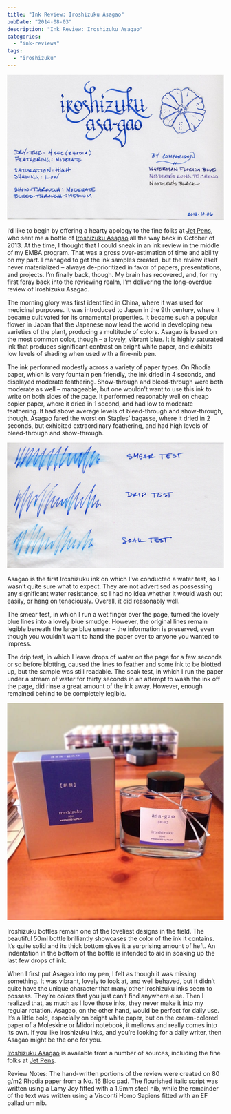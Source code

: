 ```yaml
---
title: "Ink Review: Iroshizuku Asagao"
pubDate: "2014-08-03"
description: "Ink Review: Iroshizuku Asagao"
categories:
  - "ink-reviews"
tags:
  - "iroshizuku"
---
```


![iroshizuku asagao](exemplar.jpg)

I’d like to begin by offering a hearty apology to the fine folks at [Jet Pens](http://www.jetpens.com), who sent me a bottle of [Iroshizuku Asagao](http://www.jetpens.com/Pilot-Iroshizuku-Ink-50-ml-Asa-gao-Morning-Glory-Dark-Blue/pd/3508) all the way back in October of 2013. At the time, I thought that I could sneak in an ink review in the middle of my EMBA program. That was a gross over-estimation of time and ability on my part. I managed to get the ink samples created, but the review itself never materialized – always de-prioritized in favor of papers, presentations, and projects. I’m finally back, though. My brain has recovered, and, for my first foray back into the reviewing realm, I’m delivering the long-overdue review of Iroshizuku Asagao.

The morning glory was first identified in China, where it was used for medicinal purposes. It was introduced to Japan in the 9th century, where it became cultivated for its ornamental properties. It became such a popular flower in Japan that the Japanese now lead the world in developing new varieties of the plant, producing a multitude of colors. Asagao is based on the most common color, though – a lovely, vibrant blue. It is highly saturated ink that produces significant contrast on bright white paper, and exhibits low levels of shading when used with a fine-nib pen.

The ink performed modestly across a variety of paper types. On Rhodia paper, which is very fountain pen friendly, the ink dried in 4 seconds, and displayed moderate feathering. Show-through and bleed-through were both moderate as well – manageable, but one wouldn’t want to use this ink to write on both sides of the page. It performed reasonably well on cheap copier paper, where it dried in 1 second, and had low to moderate feathering. It had above average levels of bleed-through and show-through, though. Asagao fared the worst on Staples’ bagasse, where it dried in 2 seconds, but exhibited extraordinary feathering, and had high levels of bleed-through and show-through.

![iroshizuku asagao water test](durability.jpg)

Asagao is the first Iroshizuku ink on which I’ve conducted a water test, so I wasn’t quite sure what to expect. They are not advertised as possessing any significant water resistance, so I had no idea whether it would wash out easily, or hang on tenaciously. Overall, it did reasonably well.

The smear test, in which I run a wet finger over the page, turned the lovely blue lines into a lovely blue smudge. However, the original lines remain legible beneath the large blue smear – the information is preserved, even though you wouldn’t want to hand the paper over to anyone you wanted to impress.

The drip test, in which I leave drops of water on the page for a few seconds or so before blotting, caused the lines to feather and some ink to be blotted up, but the sample was still readable. The soak test, in which I run the paper under a stream of water for thirty seconds in an attempt to wash the ink off the page, did rinse a great amount of the ink away. However, enough remained behind to be completely legible.

![iroshizuku asagao bottle](bottle.jpeg)

Iroshizuku bottles remain one of the loveliest designs in the field. The beautiful 50ml bottle brilliantly showcases the color of the ink it contains. It’s quite solid and its thick bottom gives it a surprising amount of heft. An indentation in the bottom of the bottle is intended to aid in soaking up the last few drops of ink.

When I first put Asagao into my pen, I felt as though it was missing something. It was vibrant, lovely to look at, and well behaved, but it didn’t quite have the unique character that many other Iroshizuku inks seem to possess. They’re colors that you just can’t find anywhere else. Then I realized that, as much as I love those inks, they never make it into my regular rotation. Asagao, on the other hand, would be perfect for daily use. It’s a little bold, especially on bright white paper, but on the cream-colored paper of a Moleskine or Midori notebook, it mellows and really comes into its own. If you like Iroshizuku inks, and you’re looking for a daily writer, then Asagao might be the one for you.

[Iroshizuku Asagao](http://www.jetpens.com/Pilot-Iroshizuku-Ink-50-ml-Asa-gao-Morning-Glory-Dark-Blue/pd/3508) is available from a number of sources, including the fine folks at [Jet Pens](http://www.jetpens.com/).

Review Notes: The hand-written portions of the review were created on 80 g/m2 Rhodia paper from a No. 16 Bloc pad. The flourished italic script was written using a Lamy Joy fitted with a 1.9mm steel nib, while the remainder of the text was written using a Visconti Homo Sapiens fitted with an EF palladium nib.

